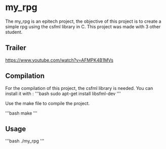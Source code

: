 # my_rpg

The my_rpg is an epitech project, the objective of this project is to create a simple rpg using the csfml library in C.
This project was made with 3 other student.

## Trailer

https://www.youtube.com/watch?v=AFMPK4B1MVs

## Compilation

For the compilation of this project, the csfml library is needed.
You can install it with :
'''bash
sudo apt-get install libsfml-dev
'''

Use the make file to compile the project.

'''bash
make
'''

## Usage

'''bash
./my_rpg
'''
